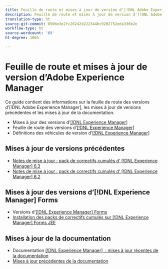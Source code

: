 ```yaml
---
title: Feuille de route et mises à jour de version d’[!DNL Adobe Experience Manager]
description: Feuille de route et mises à jour de version d’[!DNL Adobe Experience Manager]
translation-type: ht
source-git-commit: 050be3e2fc20242d222344bc9202752eda336b2e
workflow-type: ht
source-wordcount: '69'
ht-degree: 100%

---
```



# Feuille de route et mises à jour de version d’Adobe Experience Manager

Ce guide contient des informations sur la feuille de route des versions d’[!DNL Adobe Experience Manager], les mises à jour de versions précédentes et les mises à jour de la documentation.

* Mises à jour des versions d’[[!DNL Experience Manager] ](aem-releases-updates.md)
* Feuille de route des versions d’[[!DNL Experience Manager] ](update-releases-roadmap.md)
* Définitions des véhicules de version d’[[!DNL Experience Manager] ](update-release-vehicle-definitions.md)

## Mises à jour de versions précédentes

* [Notes de mise à jour : pack de correctifs cumulés d’ [!DNL Experience Manager] 6.3](release-notes-aem-6-3-cumulative-fix-pack.md)
* [Notes de mise à jour : pack de correctifs cumulés d’ [!DNL Experience Manager] 6.2](release-notes-aem-6-2-cumulative-fix-pack.md)

## Mises à jour des versions d’[!DNL Experience Manager] Forms

* Versions d’[[!DNL Experience Manager] Forms](aem-forms-releases.md)
* [Installation des packs de correctifs cumulés sur  [!DNL Experience Manager] Forms JEE](install-cfp-aem-forms-jee.md)

## Mises à jour de la documentation

* Documentation [[!DNL Experience Manager]  : mises à jour récentes de la documentation](documentation-updates.md)
* [Mises à jour précédentes de la documentation](previous-documentation-updates.md)
